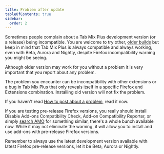 ```yaml
---
title: Problem after update
tableOfContents: true
sidebar:
  order: 2
---
```


Sometimes people complain about a Tab Mix Plus development version (or a release) being
incompatible. You are welcome to try other,
[older builds](https://github.com/onemen/TabMixPlus/releases/) but keep in mind that Tab Mix Plus is
always compatible and always working, even with Beta, Aurora and Nightly, despite Firefox
incompatibility warning you might be seeing.

Although older version may work for you without a problem it is very important that you report about
any problem.

The problem you encounter can be incompatibility with other extensions or a bug in Tab Mix Plus that
only reveals itself in a specific Firefox and Extensions combination. Installing old version will
not fix the problem.

If you haven't read [How to post about a problem](../how-to-post), read it now.

If you are testing pre-release Firefox versions, you really should install Disable Add-ons
Compatibility Check, Add-on Compatibility Reporter, or simply
[search AMO](https://addons.mozilla.org/en-US/firefox/search/?q=Compatibility) for something
similar, there's a whole bunch available now. While it may not eliminate the warning, it will allow
you to install and use add-ons with pre-release Firefox versions.

Remember to always use the latest development version available with latest Firefox pre-release
versions, let it be Beta, Aurora or Nightly.
